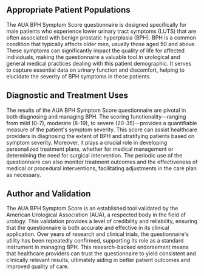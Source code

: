 ## Appropriate Patient Populations

The AUA BPH Symptom Score questionnaire is designed specifically for male patients who experience lower urinary tract symptoms (LUTS) that are often associated with benign prostatic hyperplasia (BPH). BPH is a common condition that typically affects older men, usually those aged 50 and above. These symptoms can significantly impact the quality of life for affected individuals, making the questionnaire a valuable tool in urological and general medical practices dealing with this patient demographic. It serves to capture essential data on urinary function and discomfort, helping to elucidate the severity of BPH symptoms in these patients.

## Diagnostic and Treatment Uses

The results of the AUA BPH Symptom Score questionnaire are pivotal in both diagnosing and managing BPH. The scoring functionality—ranging from mild (0-7), moderate (8-19), to severe (20-35)—provides a quantifiable measure of the patient's symptom severity. This score can assist healthcare providers in diagnosing the extent of BPH and stratifying patients based on symptom severity. Moreover, it plays a crucial role in developing personalized treatment plans, whether for medical management or determining the need for surgical intervention. The periodic use of the questionnaire can also monitor treatment outcomes and the effectiveness of medical or procedural interventions, facilitating adjustments in the care plan as necessary.

## Author and Validation

The AUA BPH Symptom Score is an established tool validated by the American Urological Association (AUA), a respected body in the field of urology. This validation provides a level of credibility and reliability, ensuring that the questionnaire is both accurate and effective in its clinical application. Over years of research and clinical trials, the questionnaire's utility has been repeatedly confirmed, supporting its role as a standard instrument in managing BPH. This research-backed endorsement means that healthcare providers can trust the questionnaire to yield consistent and clinically relevant results, ultimately aiding in better patient outcomes and improved quality of care.